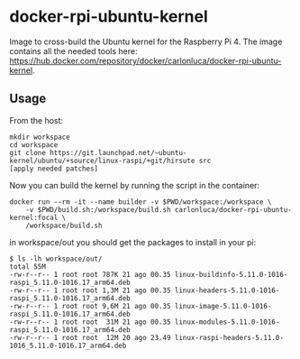 # docker-rpi-ubuntu-kernel

Image to cross-build the Ubuntu kernel for the Raspberry Pi 4. The image contains all the needed tools here: https://hub.docker.com/repository/docker/carlonluca/docker-rpi-ubuntu-kernel.

## Usage

From the host:

```
mkdir workspace
cd workspace
git clone https://git.launchpad.net/~ubuntu-kernel/ubuntu/+source/linux-raspi/+git/hirsute src
[apply needed patches]
```

Now you can build the kernel by running the script in the container:

```
docker run --rm -it --name builder -v $PWD/workspace:/workspace \
    -v $PWD/build.sh:/workspace/build.sh carlonluca/docker-rpi-ubuntu-kernel:focal \
    /workspace/build.sh
```

in workspace/out you should get the packages to install in your pi:

```
$ ls -lh workspace/out/
total 55M
-rw-r--r-- 1 root root 787K 21 ago 00.35 linux-buildinfo-5.11.0-1016-raspi_5.11.0-1016.17_arm64.deb
-rw-r--r-- 1 root root 1,3M 21 ago 00.35 linux-headers-5.11.0-1016-raspi_5.11.0-1016.17_arm64.deb
-rw-r--r-- 1 root root 9,6M 21 ago 00.35 linux-image-5.11.0-1016-raspi_5.11.0-1016.17_arm64.deb
-rw-r--r-- 1 root root  31M 21 ago 00.35 linux-modules-5.11.0-1016-raspi_5.11.0-1016.17_arm64.deb
-rw-r--r-- 1 root root  12M 20 ago 23.49 linux-raspi-headers-5.11.0-1016_5.11.0-1016.17_arm64.deb
```
